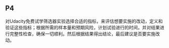 ## P4
对Udacity免费试学筛选器实验选择合适的指标，来评估想要实施的改动，定义和验证这些指标；根据所需的样本量和预期风险，计划试验进行的时间，并对结果进行完整性检查，确保一切顺利。然后根据结果得出结论，最后建议是否要实施改动。
